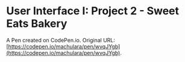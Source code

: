 # User Interface I:  Project 2 - Sweet Eats Bakery

A Pen created on CodePen.io. Original URL: [https://codepen.io/machulara/pen/wvqJYgb](https://codepen.io/machulara/pen/wvqJYgb).


